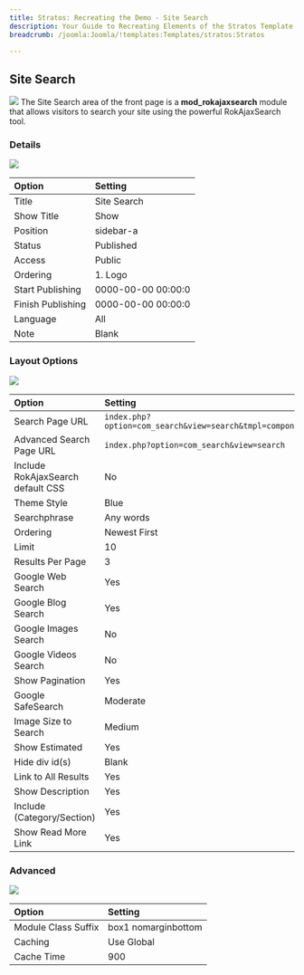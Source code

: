 ```yaml
---
title: Stratos: Recreating the Demo - Site Search
description: Your Guide to Recreating Elements of the Stratos Template for Joomla
breadcrumb: /joomla:Joomla/!templates:Templates/stratos:Stratos

---
```


Site Search
-----
![][ss1]
The Site Search area of the front page is a **mod_rokajaxsearch** module that allows visitors to search your site using the powerful RokAjaxSearch tool.

### Details
![][ss2]

| Option | Setting |
|:------|:-------|
| Title | Site Search |
| Show Title | Show |
| Position | sidebar-a |
| Status | Published |
| Access | Public |
| Ordering | 1. Logo |
| Start Publishing | 0000-00-00 00:00:0 |
| Finish Publishing | 0000-00-00 00:00:0 |
| Language | All |
| Note | Blank |

### Layout Options
![][ss3]

| Option | Setting |
|:------|:-------|
| Search Page URL | `index.php?option=com_search&view=search&tmpl=component` |
| Advanced Search Page URL | `index.php?option=com_search&view=search` |
| Include RokAjaxSearch default CSS | No |
| Theme Style | Blue |
| Searchphrase | Any words |
| Ordering | Newest First |
| Limit | 10 |
| Results Per Page | 3 |
| Google Web Search | Yes |
| Google Blog Search | Yes |
| Google Images Search | No |
| Google Videos Search | No |
| Show Pagination | Yes |
| Google SafeSearch | Moderate |
| Image Size to Search | Medium |
| Show Estimated | Yes |
| Hide div id(s) | Blank |
| Link to All Results | Yes |
| Show Description | Yes |
| Include (Category/Section) | Yes |
| Show Read More Link | Yes |

### Advanced
![][ss4]

| Option | Setting |
|:------|:-------|
| Module Class Suffix | box1 nomarginbottom |
| Caching | Use Global |
| Cache Time | 900 |

[ss1]: assets/site_search_1.jpeg
[ss2]: assets/site_search_2.jpeg
[ss3]: assets/site_search_3.jpeg
[ss4]: assets/site_search_4.jpeg